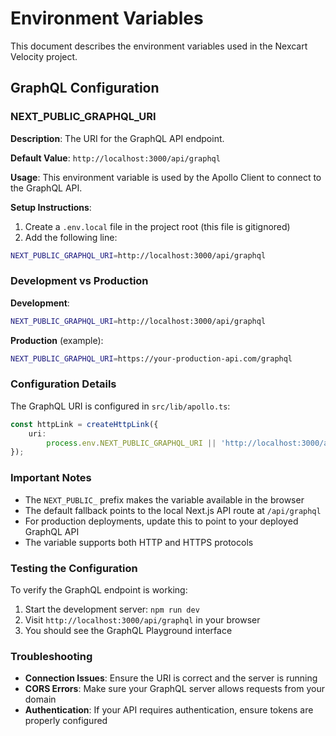 # Environment Variables

This document describes the environment variables used in the Nexcart Velocity project.

## GraphQL Configuration

### NEXT_PUBLIC_GRAPHQL_URI

**Description**: The URI for the GraphQL API endpoint.

**Default Value**: `http://localhost:3000/api/graphql`

**Usage**: This environment variable is used by the Apollo Client to connect to the GraphQL API.

**Setup Instructions**:

1. Create a `.env.local` file in the project root (this file is gitignored)
2. Add the following line:

```bash
NEXT_PUBLIC_GRAPHQL_URI=http://localhost:3000/api/graphql
```

### Development vs Production

**Development**:

```bash
NEXT_PUBLIC_GRAPHQL_URI=http://localhost:3000/api/graphql
```

**Production** (example):

```bash
NEXT_PUBLIC_GRAPHQL_URI=https://your-production-api.com/graphql
```

### Configuration Details

The GraphQL URI is configured in `src/lib/apollo.ts`:

```typescript
const httpLink = createHttpLink({
	uri:
		process.env.NEXT_PUBLIC_GRAPHQL_URI || 'http://localhost:3000/api/graphql',
});
```

### Important Notes

- The `NEXT_PUBLIC_` prefix makes the variable available in the browser
- The default fallback points to the local Next.js API route at `/api/graphql`
- For production deployments, update this to point to your deployed GraphQL API
- The variable supports both HTTP and HTTPS protocols

### Testing the Configuration

To verify the GraphQL endpoint is working:

1. Start the development server: `npm run dev`
2. Visit `http://localhost:3000/api/graphql` in your browser
3. You should see the GraphQL Playground interface

### Troubleshooting

- **Connection Issues**: Ensure the URI is correct and the server is running
- **CORS Errors**: Make sure your GraphQL server allows requests from your domain
- **Authentication**: If your API requires authentication, ensure tokens are properly configured
